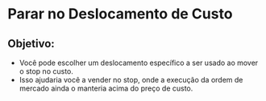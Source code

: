 # Parar no Deslocamento de Custo

## Objetivo:

- Você pode escolher um deslocamento específico a ser usado ao mover o stop no custo.
- Isso ajudaria você a vender no stop, onde a execução da ordem de mercado ainda o manteria acima do preço de custo.
